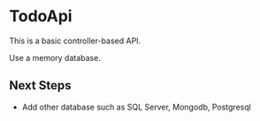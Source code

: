 # TodoApi

This is a basic controller-based API.

Use a memory database.

## Next Steps

- Add other database such as SQL Server, Mongodb, Postgresql
